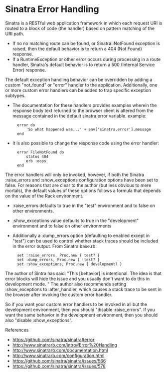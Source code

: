 # Sinatra Error Handling

Sinatra is a RESTful web application framework in which each request URI is routed to a block of code (the handler) based on pattern matching of the URI path.  

* If no no matching route can be found, or Sinatra::NotFound exception is raised, then the default behavior is to return a 404 (Not Found) response.
* If a RuntimeException or other error occurs during processing in a route handler, Sinatra's default behavior is to return a 500 (Internal Service Error) response.

The default exception handling behavior can be overridden by adding a custom "not_found" or "error" handler to the application.  Additionally, one or more custom error handlers can be added to trap specific exception subtypes.  

* The documentation for these handlers provides examples wherein the response body text returned to the browser client is altered from the message contained in the default sinatra.error variable.  example:

        error do
            'So what happened was...' + env['sinatra.error'].message
        end	

* It is also possible to change the response code using the error handler:

        error FileNotFound do
          	status 404
            erb :oops
        end

The error handlers will only be invoked, however, if both the Sinatra :raise_errors and :show_exceptions configuration options have been set to false.  For reasons that are clear to the author (but less obvious to mere mortals), the default values of these options follows a formula that depends on the value of the Rack environment.  

* :raise_errors defaults to true in the "test" environment and to false on other environments.
* :show_exceptions value defaults to true in the "development" environment and to false on other environments
* Additionally a :dump_errors option (defaulting to enabled except in "test") can be used to control whether stack traces should be included in the error output.  From Sinatra base.rb:

        set :raise_errors, Proc.new { test? }
        set :dump_errors, Proc.new { !test? }
        set :show_exceptions, Proc.new { development? }

The author of Sintra has said:  "This \[behavior] is intentional.  The idea is that error blocks will hide the issue and you usually don't want to do this in development mode. "   The author also recommends setting :show_exceptions to :after_handler, which causes a stack trace to be sent in the browser after invoking the custom error handler.

So if you want your custom error handlers to be invoked in all but the development environment, then you should "disable :raise_errors".  If you want the same behavior in the development environment, then you should also "disable :show_exceptions".

References

* https://github.com/sinatra/sinatra#error
* http://www.sinatrarb.com/intro#Error%20Handling
* http://www.sinatrarb.com/documentation.html
* http://www.sinatrarb.com/configuration.html
* https://github.com/sinatra/sinatra/issues/566
* https://github.com/sinatra/sinatra/issues/578
